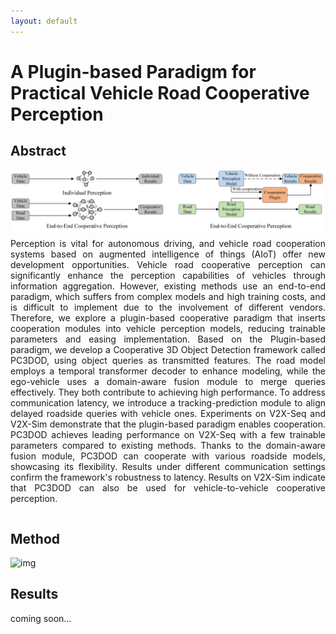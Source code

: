 ```yaml
---
layout: default
---
```

# A Plugin-based Paradigm for Practical Vehicle Road Cooperative Perception

## Abstract

<html lang="en">
<head>
  <meta charset="UTF-8">
  <meta name="viewport" content="width=device-width, initial-scale=1.0">
  <title>Document</title>
  <style>
    .content {
      display: flex;
      flex-direction: column;
      align-items: center;
    }
    .content img {
      width: 200%;
      max-width: 500px;
      height: auto;
      margin-bottom: 10px; /* Adjust the margin as needed */
    }
    .content p {
      margin-top: 0; /* Remove the top margin to reduce the gap */
      text-align: justify; /* Justify the text */
    }
  </style>
</head>
<body>
  <div class="content">
    <img src="pic/paper/figure1.png" alt="111">
    <p>
      Perception is vital for autonomous driving, and vehicle road cooperation systems based on augmented intelligence of things (AIoT) offer new development opportunities. Vehicle road cooperative perception can significantly enhance the perception capabilities of vehicles through information aggregation. However, existing methods use an end-to-end paradigm, which suffers from complex models and high training costs, and is difficult to implement due to the involvement of different vendors. Therefore, we explore a plugin-based cooperative paradigm that inserts cooperation modules into vehicle perception models, reducing trainable parameters and easing implementation. Based on the Plugin-based paradigm, we develop a Cooperative 3D Object Detection framework called PC3DOD, using object queries as transmitted features. The road model employs a temporal transformer decoder to enhance modeling, while the ego-vehicle uses a domain-aware fusion module to merge queries effectively. They both contribute to achieving high performance. To address communication latency, we introduce a tracking-prediction module to align delayed roadside queries with vehicle ones. Experiments on V2X-Seq and V2X-Sim demonstrate that the plugin-based paradigm enables cooperation. PC3DOD achieves leading performance on V2X-Seq with a few trainable parameters compared to existing methods. Thanks to the domain-aware fusion module, PC3DOD can cooperate with various roadside models, showcasing its flexibility. Results under different communication settings confirm the framework's robustness to latency. Results on V2X-Sim indicate that PC3DOD can also be used for vehicle-to-vehicle cooperative perception.
    </p>
  </div>
</body>
</html>
<!--
<div style="display: flex; justify-content: center; align-items: center; height: 500px;">
  <img src="pic/paper/figure1.png" alt="111" style="width: 200%; max-width: 500px; height: auto;"/>
</div>
  Infrastructure sensors installed at elevated positions offer a broader perception range and encounter fewer occlusions. Integrating both infrastructure and ego-vehicle data through V2X communication, known as vehicle-infrastructure cooperation, has shown considerable advantages in enhancing perception capabilities and addressing corner cases encountered in single-vehicle autonomous driving.
However, cooperative perception still faces numerous challenges, including limited communication bandwidth and practical communication interruptions.
In this paper, we propose CTCE, a novel framework for cooperative 3D object detection. This framework transmits queries with temporal contexts enhancement, effectively balancing transmission efficiency and performance to accommodate real-world communication conditions.
Additionally, we propose a temporal-guided fusion module to further improve performance. The roadside temporal enhancement and vehicle-side spatial-temporal fusion together constitute a multi-level temporal contexts integration mechanism, fully leveraging temporal information to enhance performance.
Furthermore, a motion-aware reconstruction module is introduced to recover lost roadside queries due to communication interruptions.
Experimental results on V2X-Seq and V2X-Sim datasets demonstrate that CTCE outperforms the baseline QUEST, achieving improvements of $3.8\%$ and $1.3\%$ in mAP, respectively. Experiments under communication interruption conditions validate CTCE's robustness to communication interruptions.
-->

## Method

  ![img](pic/paper/figure2.png)

## Results
coming soon...

<!--
# 3. Experiments

## 1) Experiments details

<div style="display: flex; justify-content: center; align-items: center; height: 500px;">
  <img src="pic/paper/5.png" alt="555" style="width: 200%; max-width: 500px; height: auto;"/>
</div>


## 2) Baseline Compare

<div style="display: flex; flex-direction: row; justify-content: center;">
  <figure style="display: flex; flex-direction: column; align-items: center; margin-bottom: 20px; height: 400px;">
    <img src="pic/baseline/cv.gif" alt="1" style="width: 350px; height: auto;"/>
    <figcaption>Physical-based</figcaption>
  </figure>
  <figure style="display: flex; flex-direction: column; align-items: center; margin-bottom: 20px; height: 400px;">
    <img src="pic/baseline/grip.gif" alt="2" style="width: 350px; height: auto;"/>
    <figcaption>GRIP++</figcaption>
  </figure>
  <figure style="display: flex; flex-direction: column; align-items: center; margin-bottom: 20px; height: 400px;">
    <img src="pic/baseline/walenet.gif" alt="3" style="width: 350px; height: auto;"/>
    <figcaption>WaleNet</figcaption>
  </figure>
</div>

<div style="display: flex; flex-direction: row; justify-content: center;">
  <figure style="display: flex; flex-direction: column; align-items: center; margin-bottom: 20px; height: 400px;">
    <img src="pic/baseline/t.gif" alt="1" style="width: 350px; height: auto;"/>
    <figcaption>Trajectron++</figcaption>
  </figure>
  <figure style="display: flex; flex-direction: column; align-items: center; margin-bottom: 20px; height: 400px;">
    <img src="pic/baseline/tp.gif" alt="2" style="width: 350px; height: auto;"/>
    <figcaption>POP</figcaption>
  </figure>
</div>




## 2) Planning performance

### a) Non-reactive

<div style="display: flex; flex-direction: row; justify-content: center;">
  <figure style="display: flex; flex-direction: column; align-items: center; margin: 0 20px 20px 0; height: 400px;">
    <img src="pic/case/bgr.gif" alt="1" style="width: auto; max-width: 100%; height: auto; margin-bottom: 10px;"/>
    <figcaption></figcaption>
  </figure>
  <figure style="display: flex; flex-direction: column; align-items: center; margin: 0 20px 20px 0; height: 400px;">
    <img src="pic/case/d.gif" alt="2" style="width: auto; max-width: 100%; height: auto; margin-bottom: 10px;"/>
    <figcaption></figcaption>
  </figure>
  <figure style="display: flex; flex-direction: column; align-items: center; margin: 0 0 20px 0; height: 400px;">
    <img src="pic/case/sind.gif" alt="3" style="width: auto; max-width: 100%; height: auto; margin-bottom: 10px;"/>
    <figcaption></figcaption>
  </figure>
</div>

<div style="display: flex; flex-direction: row; justify-content: center;">
  <figure style="display: flex; flex-direction: column; align-items: center; margin-bottom: 20px; height: 400px;">
    <img src="pic/case/usa.gif" alt="1" style="width: 350px; height: auto;"/>
    <figcaption></figcaption>
  </figure>
  <figure style="display: flex; flex-direction: column; align-items: center; margin-bottom: 20px; height: 400px;">
    <img src="pic/case/zam-t.gif" alt="2" style="width: 350px; height: auto;"/>
    <figcaption></figcaption>
  </figure>
  <figure style="display: flex; flex-direction: column; align-items: center; margin-bottom: 20px; height: 400px;">
    <img src="pic/case/zam-zip.gif" alt="3" style="width: 350px; height: auto;"/>
    <figcaption></figcaption>
  </figure>
</div>


### b) Reactive

<div style="display: flex; flex-direction: row; justify-content: center;">
  <figure style="display: flex; flex-direction: column; align-items: center; margin-bottom: 20px;">
    <img src="pic/case/usa-int.gif" alt="1" style="width: 350px; height: auto;"/>
    <figcaption></figcaption>
  </figure>
</div>


-->
